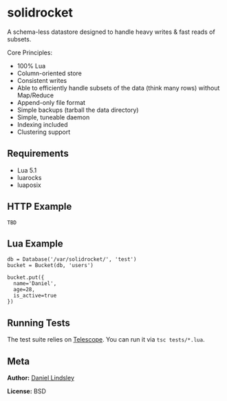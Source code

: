 solidrocket
===========

A schema-less datastore designed to handle heavy writes & fast reads of subsets.

Core Principles:

* 100% Lua
* Column-oriented store
* Consistent writes
* Able to efficiently handle subsets of the data (think many rows) without
  Map/Reduce
* Append-only file format
* Simple backups (tarball the data directory)
* Simple, tuneable daemon
* Indexing included
* Clustering support


Requirements
------------

* Lua 5.1
* luarocks
* luaposix


HTTP Example
------------

    TBD

Lua Example
-----------

    db = Database('/var/solidrocket/', 'test')
    bucket = Bucket(db, 'users')
    
    bucket.put({
      name='Daniel',
      age=28,
      is_active=true
    })


Running Tests
-------------

The test suite relies on [Telescope](https://github.com/norman/telescope). You
can run it via `tsc tests/*.lua`.


Meta
----

**Author:** [Daniel Lindsley](http://pragmaticbadger.com/)

**License:** BSD

